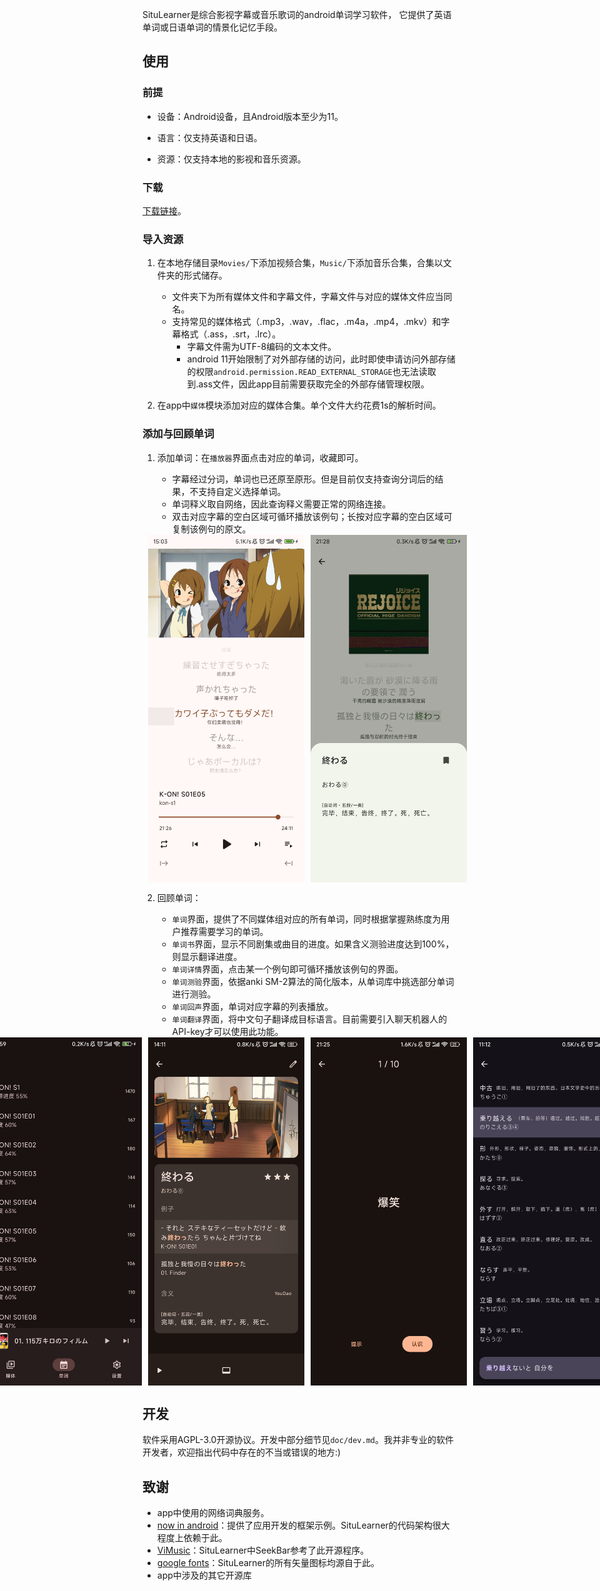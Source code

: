 SituLearner是综合影视字幕或音乐歌词的android单词学习软件，
它提供了英语单词或日语单词的情景化记忆手段。


## 使用

### 前提

- 设备：Android设备，且Android版本至少为11。

- 语言：仅支持英语和日语。

- 资源：仅支持本地的影视和音乐资源。

### 下载

[下载链接](https://github.com/coda251/situlearner/releases/latest)。

### 导入资源

1. 在本地存储目录`Movies/`下添加视频合集，`Music/`下添加音乐合集，合集以文件夹的形式储存。
   - 文件夹下为所有媒体文件和字幕文件，字幕文件与对应的媒体文件应当同名。
   - 支持常见的媒体格式（.mp3，.wav，.flac，.m4a，.mp4，.mkv）和字幕格式（.ass，.srt，.lrc）。
     - 字幕文件需为UTF-8编码的文本文件。
     - android 11开始限制了对外部存储的访问，此时即使申请访问外部存储的权限`android.permission.READ_EXTERNAL_STORAGE`也无法读取到.ass文件，因此app目前需要获取完全的外部存储管理权限。

2. 在app中`媒体`模块添加对应的媒体合集。单个文件大约花费1s的解析时间。

### 添加与回顾单词

1. 添加单词：在`播放器`界面点击对应的单词，收藏即可。
   - 字幕经过分词，单词也已还原至原形。但是目前仅支持查询分词后的结果，不支持自定义选择单词。
   - 单词释义取自网络，因此查询释义需要正常的网络连接。
   - 双击对应字幕的空白区域可循环播放该例句；长按对应字幕的空白区域可复制该例句的原文。
   <div style="display: flex; justify-content: center; gap: 10px;">
      <img width="250" src=".readme/image/player.png" alt="player">
      <img width="250" src=".readme/image/player_word_context.jpg" alt="player_word_context">
   </div>

2. 回顾单词：
   - `单词`界面，提供了不同媒体组对应的所有单词，同时根据掌握熟练度为用户推荐需要学习的单词。
   - `单词书`界面，显示不同剧集或曲目的进度。如果含义测验进度达到100%，则显示翻译进度。
   - `单词详情`界面，点击某一个例句即可循环播放该例句的界面。
   - `单词测验`界面，依据anki SM-2算法的简化版本，从单词库中挑选部分单词进行测验。
   - `单词回声`界面，单词对应字幕的列表播放。
   - `单词翻译`界面，将中文句子翻译成目标语言。目前需要引入聊天机器人的API-key才可以使用此功能。
   <div style="display: flex; justify-content: center; gap: 10px;">
      <img width="250" src=".readme/image/word.jpg" alt="word">
      <img width="250" src=".readme/image/word_book.jpg" alt="word_book">
      <img width="250" src=".readme/image/word_detail.jpg" alt="word_detail">
      <img width="250" src=".readme/image/word_meaning_quiz.jpg" alt="word_meaning_quiz">
      <img width="250" src=".readme/image/word_echo.jpg" alt="word_echo">
      <img width="250" src=".readme/image/word_translation_quiz.jpg" alt="word_translation_quiz">
   </div>


## 开发

软件采用AGPL-3.0开源协议。开发中部分细节见`doc/dev.md`。我并非专业的软件开发者，欢迎指出代码中存在的不当或错误的地方:)

## 致谢

- app中使用的网络词典服务。
- [now in android](https://github.com/android/nowinandroid)：提供了应用开发的框架示例。SituLearner的代码架构很大程度上依赖于此。
- [ViMusic](https://github.com/vfsfitvnm/ViMusic)：SituLearner中SeekBar参考了此开源程序。
- [google fonts](https://fonts.google.com/icons)：SituLearner的所有矢量图标均源自于此。
- app中涉及的其它开源库